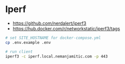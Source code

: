 
# Iperf

- https://github.com/nerdalert/iperf3
- https://hub.docker.com/r/networkstatic/iperf3/tags


```bash
# set SITE_HOSTNAME for docker-compose.yml
cp .env.example .env

# run client
iperf3 -c iperf.local.nemanjamitic.com -p 443

```